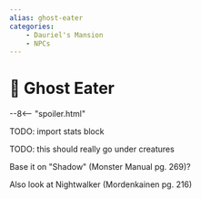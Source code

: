 ```yaml
---
alias: ghost-eater
categories:
    - Dauriel's Mansion
    - NPCs
---
```

# 🔐 Ghost Eater

--8<-- "spoiler.html"

TODO: import stats block

TODO: this should really go under creatures

Base it on "Shadow" (Monster Manual pg. 269)?

Also look at Nightwalker (Mordenkainen pg. 216)
